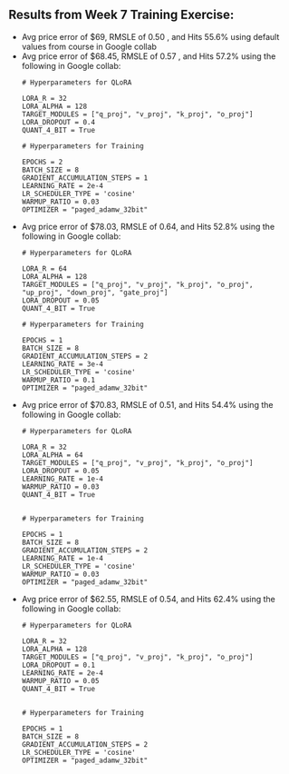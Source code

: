 ## Results from Week 7 Training Exercise:
- Avg price error of $69, RMSLE of 0.50 , and Hits 55.6% using default values from course in Google collab
- Avg price error of $68.45, RMSLE of 0.57 , and Hits 57.2% using the following in Google collab:
    ```
    # Hyperparameters for QLoRA

    LORA_R = 32
    LORA_ALPHA = 128
    TARGET_MODULES = ["q_proj", "v_proj", "k_proj", "o_proj"]
    LORA_DROPOUT = 0.4
    QUANT_4_BIT = True

    # Hyperparameters for Training

    EPOCHS = 2
    BATCH_SIZE = 8
    GRADIENT_ACCUMULATION_STEPS = 1
    LEARNING_RATE = 2e-4
    LR_SCHEDULER_TYPE = 'cosine'
    WARMUP_RATIO = 0.03
    OPTIMIZER = "paged_adamw_32bit"
    ```
- Avg price error of $78.03, RMSLE of 0.64, and Hits 52.8% using the following in Google collab:
    ```
    # Hyperparameters for QLoRA

    LORA_R = 64
    LORA_ALPHA = 128
    TARGET_MODULES = ["q_proj", "v_proj", "k_proj", "o_proj", "up_proj", "down_proj", "gate_proj"]
    LORA_DROPOUT = 0.05
    QUANT_4_BIT = True

    # Hyperparameters for Training

    EPOCHS = 1
    BATCH_SIZE = 8
    GRADIENT_ACCUMULATION_STEPS = 2
    LEARNING_RATE = 3e-4
    LR_SCHEDULER_TYPE = 'cosine'
    WARMUP_RATIO = 0.1
    OPTIMIZER = "paged_adamw_32bit"
    ```
- Avg price error of $70.83, RMSLE of 0.51, and Hits 54.4% using the following in Google collab:
    ```
    # Hyperparameters for QLoRA

    LORA_R = 32
    LORA_ALPHA = 64
    TARGET_MODULES = ["q_proj", "v_proj", "k_proj", "o_proj"]
    LORA_DROPOUT = 0.05
    LEARNING_RATE = 1e-4
    WARMUP_RATIO = 0.03
    QUANT_4_BIT = True


    # Hyperparameters for Training

    EPOCHS = 1
    BATCH_SIZE = 8
    GRADIENT_ACCUMULATION_STEPS = 2
    LEARNING_RATE = 1e-4
    LR_SCHEDULER_TYPE = 'cosine'
    WARMUP_RATIO = 0.03
    OPTIMIZER = "paged_adamw_32bit"
    ```
- Avg price error of $62.55, RMSLE of 0.54, and Hits 62.4% using the following in Google collab:
    ```
    # Hyperparameters for QLoRA

    LORA_R = 32
    LORA_ALPHA = 128
    TARGET_MODULES = ["q_proj", "v_proj", "k_proj", "o_proj"]
    LORA_DROPOUT = 0.1
    LEARNING_RATE = 2e-4
    WARMUP_RATIO = 0.05
    QUANT_4_BIT = True


    # Hyperparameters for Training

    EPOCHS = 1
    BATCH_SIZE = 8
    GRADIENT_ACCUMULATION_STEPS = 2
    LR_SCHEDULER_TYPE = 'cosine'
    OPTIMIZER = "paged_adamw_32bit"
    ```
